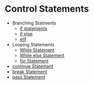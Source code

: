 # Control Statements 

* Branching Statments
  * [if statements](https://github.com/pythoncoder100/practice/blob/master/if%20statement.md) 
  * [if else](https://github.com/pythoncoder100/practice/blob/master/if%20else%20statement.md)
  * [elif](https://github.com/pythoncoder100/practice/blob/master/elif.md)
* Looping Statements
  * [While Statement](https://github.com/pythoncoder100/practice/blob/master/while%20loop.md)
  * [While else Statement](https://github.com/pythoncoder100/practice/blob/master/while%20else.md)
  * [for Statement](https://github.com/pythoncoder100/practice/blob/master/for%20loop%20range.md)
* [continue Statement]()
* [break Statement](https://github.com/pythoncoder100/practice/blob/master/break.md)
* [pass Statement](https://github.com/pythoncoder100/practice/blob/master/pass.md)
